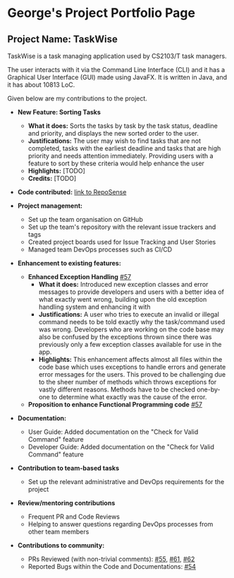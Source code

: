 # George's Project Portfolio Page

## Project Name: TaskWise
TaskWise is a task managing application used by CS2103/T task managers.

The user interacts with it via the Command Line Interface (CLI) and it has a Graphical User
Interface (GUI) made using JavaFX. It is written in Java, and it has about 10813 LoC.

Given below are my contributions to the project.

* **New Feature: Sorting Tasks**
  * **What it does:** Sorts the tasks by task by the task status, deadline and priority, and displays the new sorted 
    order to the user.
  * **Justifications:** The user may wish to find tasks that are not completed, tasks with the earliest deadline and 
    tasks that are high priority and needs attention immediately. Providing users with a feature to sort by these 
    criteria would help enhance the user 
  * **Highlights:** [TODO]
  * **Credits:** [TODO]

* **Code contributed:** [link to RepoSense](https://nus-cs2103-ay2324s1.github.io/tp-dashboard/?search=&sort=groupTitle&sortWithin=title&timeframe=commit&mergegroup=&groupSelect=groupByRepos&breakdown=true&checkedFileTypes=docs~functional-code~test-code&since=2023-09-22&tabOpen=true&tabType=authorship&tabAuthor=asdfghjkxd&tabRepo=AY2324S1-CS2103T-T17-1%2Ftp%5Bmaster%5D&authorshipIsMergeGroup=false&authorshipFileTypes=docs~functional-code~test-code&authorshipIsBinaryFileTypeChecked=false&authorshipIsIgnoredFilesChecked=false)

* **Project management:**
  * Set up the team organisation on GitHub
  * Set up the team's repository with the relevant issue trackers and tags
  * Created project boards used for Issue Tracking and User Stories
  * Managed team DevOps processes such as CI/CD

* **Enhancement to existing features:**
  * **Enhanced Exception Handling** [#57](https://github.com/AY2324S1-CS2103T-T17-1/tp/pull/57)
    * **What it does:** Introduced new exception classes and error messages to provide developers and users with a
      better idea of what exactly went wrong, building upon the old exception handling system and enhancing it with 
    * **Justifications:** A user who tries to execute an invalid or illegal command needs to be told exactly why the
      task/command used was wrong. Developers who are working on the code base may also be confused by the exceptions
      thrown since there was previously only a few exception classes available for use in the app.
    * **Highlights:** This enhancement affects almost all files within the code base which uses exceptions to handle 
      errors and generate error messages for the users. This proved to be challenging due to the sheer number of methods
      which throws exceptions for vastly different reasons. Methods have to be checked one-by-one to determine what 
      exactly was the cause of the error.
  * **Proposition to enhance Functional Programming code** [#57](https://github.com/AY2324S1-CS2103T-T17-1/tp/pull/57)

* **Documentation:**
  * User Guide: Added documentation on the "Check for Valid Command" feature
  * Developer Guide: Added documentation on the "Check for Valid Command" feature

* **Contribution to team-based tasks**
  * Set up the relevant administrative and DevOps requirements for the project

* **Review/mentoring contributions**
  * Frequent PR and Code Reviews
  * Helping to answer questions regarding DevOps processes from other team members

* **Contributions to community:** 
  * PRs Reviewed (with non-trivial comments): [#55](https://github.com/AY2324S1-CS2103T-T17-1/tp/pull/55),
    [#61](https://github.com/AY2324S1-CS2103T-T17-1/tp/pull/61),
    [#62](https://github.com/AY2324S1-CS2103T-T17-1/tp/pull/62)
  * Reported Bugs within the Code and Documentations: [#54](https://github.com/AY2324S1-CS2103T-T17-1/tp/issues/54)
